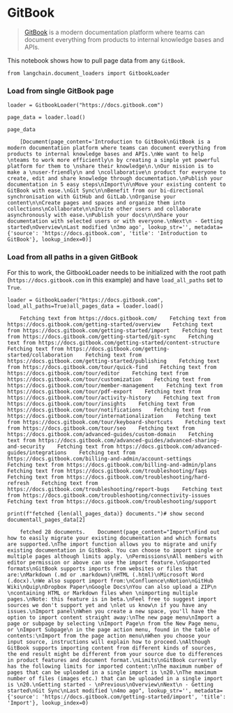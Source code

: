 GitBook
=======

> [GitBook](https://docs.gitbook.com/) is a modern documentation platform where teams can document everything from products to internal knowledge bases and APIs.

This notebook shows how to pull page data from any `GitBook`.

    from langchain.document_loaders import GitbookLoader

### Load from single GitBook page[](#load-from-single-gitbook-page "Direct link to Load from single GitBook page")

    loader = GitbookLoader("https://docs.gitbook.com")

    page_data = loader.load()

    page_data

        [Document(page_content='Introduction to GitBook\nGitBook is a modern documentation platform where teams can document everything from products to internal knowledge bases and APIs.\nWe want to help \nteams to work more efficiently\n by creating a simple yet powerful platform for them to \nshare their knowledge\n.\nOur mission is to make a \nuser-friendly\n and \ncollaborative\n product for everyone to create, edit and share knowledge through documentation.\nPublish your documentation in 5 easy steps\nImport\n\nMove your existing content to GitBook with ease.\nGit Sync\n\nBenefit from our bi-directional synchronisation with GitHub and GitLab.\nOrganise your content\n\nCreate pages and spaces and organize them into collections\nCollaborate\n\nInvite other users and collaborate asynchronously with ease.\nPublish your docs\n\nShare your documentation with selected users or with everyone.\nNext\n - Getting started\nOverview\nLast modified \n3mo ago', lookup_str='', metadata={'source': 'https://docs.gitbook.com', 'title': 'Introduction to GitBook'}, lookup_index=0)]

### Load from all paths in a given GitBook[](#load-from-all-paths-in-a-given-gitbook "Direct link to Load from all paths in a given GitBook")

For this to work, the GitbookLoader needs to be initialized with the root path (`https://docs.gitbook.com` in this example) and have `load_all_paths` set to `True`.

    loader = GitbookLoader("https://docs.gitbook.com", load_all_paths=True)all_pages_data = loader.load()

        Fetching text from https://docs.gitbook.com/    Fetching text from https://docs.gitbook.com/getting-started/overview    Fetching text from https://docs.gitbook.com/getting-started/import    Fetching text from https://docs.gitbook.com/getting-started/git-sync    Fetching text from https://docs.gitbook.com/getting-started/content-structure    Fetching text from https://docs.gitbook.com/getting-started/collaboration    Fetching text from https://docs.gitbook.com/getting-started/publishing    Fetching text from https://docs.gitbook.com/tour/quick-find    Fetching text from https://docs.gitbook.com/tour/editor    Fetching text from https://docs.gitbook.com/tour/customization    Fetching text from https://docs.gitbook.com/tour/member-management    Fetching text from https://docs.gitbook.com/tour/pdf-export    Fetching text from https://docs.gitbook.com/tour/activity-history    Fetching text from https://docs.gitbook.com/tour/insights    Fetching text from https://docs.gitbook.com/tour/notifications    Fetching text from https://docs.gitbook.com/tour/internationalization    Fetching text from https://docs.gitbook.com/tour/keyboard-shortcuts    Fetching text from https://docs.gitbook.com/tour/seo    Fetching text from https://docs.gitbook.com/advanced-guides/custom-domain    Fetching text from https://docs.gitbook.com/advanced-guides/advanced-sharing-and-security    Fetching text from https://docs.gitbook.com/advanced-guides/integrations    Fetching text from https://docs.gitbook.com/billing-and-admin/account-settings    Fetching text from https://docs.gitbook.com/billing-and-admin/plans    Fetching text from https://docs.gitbook.com/troubleshooting/faqs    Fetching text from https://docs.gitbook.com/troubleshooting/hard-refresh    Fetching text from https://docs.gitbook.com/troubleshooting/report-bugs    Fetching text from https://docs.gitbook.com/troubleshooting/connectivity-issues    Fetching text from https://docs.gitbook.com/troubleshooting/support

    print(f"fetched {len(all_pages_data)} documents.")# show second documentall_pages_data[2]

        fetched 28 documents.    Document(page_content="Import\nFind out how to easily migrate your existing documentation and which formats are supported.\nThe import function allows you to migrate and unify existing documentation in GitBook. You can choose to import single or multiple pages although limits apply. \nPermissions\nAll members with editor permission or above can use the import feature.\nSupported formats\nGitBook supports imports from websites or files that are:\nMarkdown (.md or .markdown)\nHTML (.html)\nMicrosoft Word (.docx).\nWe also support import from:\nConfluence\nNotion\nGitHub Wiki\nQuip\nDropbox Paper\nGoogle Docs\nYou can also upload a ZIP\n \ncontaining HTML or Markdown files when \nimporting multiple pages.\nNote: this feature is in beta.\nFeel free to suggest import sources we don't support yet and \nlet us know\n if you have any issues.\nImport panel\nWhen you create a new space, you'll have the option to import content straight away:\nThe new page menu\nImport a page or subpage by selecting \nImport Page\n from the New Page menu, or \nImport Subpage\n in the page action menu, found in the table of contents:\nImport from the page action menu\nWhen you choose your input source, instructions will explain how to proceed.\nAlthough GitBook supports importing content from different kinds of sources, the end result might be different from your source due to differences in product features and document format.\nLimits\nGitBook currently has the following limits for imported content:\nThe maximum number of pages that can be uploaded in a single import is \n20.\nThe maximum number of files (images etc.) that can be uploaded in a single import is \n20.\nGetting started - \nPrevious\nOverview\nNext\n - Getting started\nGit Sync\nLast modified \n4mo ago", lookup_str='', metadata={'source': 'https://docs.gitbook.com/getting-started/import', 'title': 'Import'}, lookup_index=0)